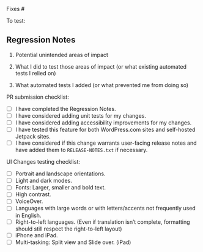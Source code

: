 Fixes #

To test:

## Regression Notes
1. Potential unintended areas of impact


2. What I did to test those areas of impact (or what existing automated tests I relied on)


3. What automated tests I added (or what prevented me from doing so)

PR submission checklist:

- [ ] I have completed the Regression Notes.
- [ ] I have considered adding unit tests for my changes.
- [ ] I have considered adding accessibility improvements for my changes.
- [ ] I have tested this feature for both WordPress.com sites and self-hosted Jetpack sites.
- [ ] I have considered if this change warrants user-facing release notes and have added them to `RELEASE-NOTES.txt` if necessary.

UI Changes testing checklist:
- [ ] Portrait and landscape orientations.
- [ ] Light and dark modes.
- [ ] Fonts: Larger, smaller and bold text.
- [ ] High contrast.
- [ ] VoiceOver.
- [ ] Languages with large words or with letters/accents not frequently used in English.
- [ ] Right-to-left languages. (Even if translation isn’t complete, formatting should still respect the right-to-left layout)
- [ ] iPhone and iPad. 
- [ ] Multi-tasking: Split view and Slide over. (iPad)
